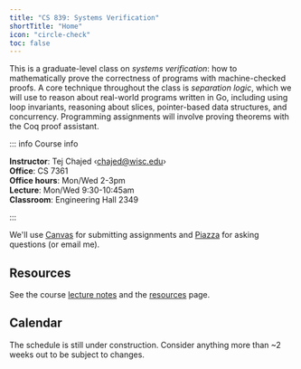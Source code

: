 ```yaml
---
title: "CS 839: Systems Verification"
shortTitle: "Home"
icon: "circle-check"
toc: false
---
```


This is a graduate-level class on _systems verification_: how to mathematically prove the correctness of programs with machine-checked proofs. A core technique throughout the class is _separation logic_, which we will use to reason about real-world programs written in Go, including using loop invariants, reasoning about slices, pointer-based data structures, and concurrency. Programming assignments will involve proving theorems with the Coq proof assistant.

::: info Course info

**Instructor**: Tej Chajed &lsaquo;<chajed@wisc.edu>&rsaquo; \
**Office**: CS 7361 \
**Office hours**: Mon/Wed 2-3pm \
**Lecture**: Mon/Wed 9:30-10:45am \
**Classroom**: Engineering Hall 2349

:::

We'll use [Canvas](https://canvas.wisc.edu/courses/425519) for submitting assignments and [Piazza](https://piazza.com/wisc/fall2024/cs839007) for asking questions (or email me).

## Resources

See the course [lecture notes](./notes/) and the [resources](./resources.md) page.

## Calendar

The schedule is still under construction. Consider anything more than ~2 weeks out to be subject to changes.

<!-- @include: ./calendar.snippet.md -->
